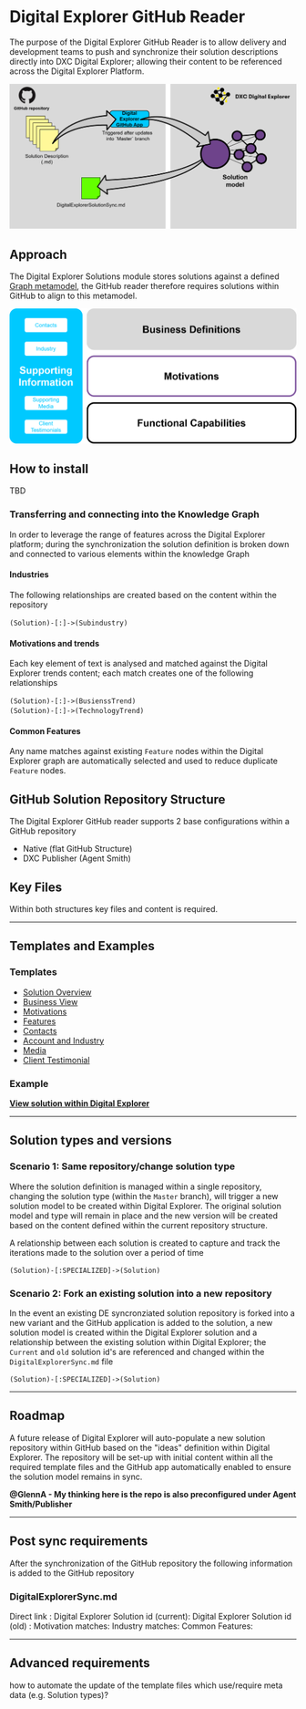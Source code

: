 # Digital Explorer GitHub Reader

The purpose of the Digital Explorer GitHub Reader is to allow delivery and development teams to push and synchronize their solution descriptions directly into DXC Digital Explorer; allowing their content to be referenced across the Digital Explorer Platform.

![image](GitHubReaderConcept.png)


## Approach
The Digital Explorer Solutions module stores solutions against a defined [Graph metamodel](..\MetaModels\SolutionMetaModel.md), the GitHub reader therefore requires solutions within GitHub to align to this metamodel. 

![image](images/SolutionModel.png)<br>

## How to install

TBD


### Transferring and connecting into the Knowledge Graph
In order to leverage the range of features across the Digital Explorer platform; during the synchronization the solution definition is broken down and connected to various elements within the knowledge Graph

#### Industries
The following relationships are created based on the content within the repository

`(Solution)-[:]->(Subindustry)`

#### Motivations and trends
Each key element of text is analysed and matched against the Digital Explorer trends content; each match creates one of the following relationships

`(Solution)-[:]->(BusienssTrend)`<br>
`(Solution)-[:]->(TechnologyTrend)`

#### Common Features
Any name matches against existing `Feature` nodes within the Digital Explorer graph are automatically selected and used to reduce duplicate `Feature` nodes.



## GitHub Solution Repository Structure
The Digital Explorer GitHub reader supports 2 base configurations within a GitHub repository

- Native (flat GitHub Structure)
- DXC Publisher (Agent Smith)

## Key Files

Within both structures key files and content is required.

---

## Templates and Examples

### Templates
- [Solution Overview](templates/Overview.md)
- [Business View](templates/BusinessView.md)
- [Motivations](templates/Motivations)
- [Features](templates/Features.md)
- [Contacts](templates/Contacts.md)
- [Account and Industry](templates/AccountAndIndsutry.md)
- [Media](templates/Media.md)
- [Client Testimonial](templates/ClientTestimonial.md)

### Example


[**View solution within Digital Explorer**]()

---

## Solution types and versions
### Scenario 1: Same repository/change solution type
Where the solution definition is managed within a single repository, changing the solution type (within the `Master` branch), will trigger a new solution model to be created within Digital Explorer.   The original solution model and type will remain in place and the new version will be created based on the content defined within the current repository structure.

A relationship between each solution is created to capture and track the iterations made to the solution over a period of time

~~~
(Solution)-[:SPECIALIZED]->(Solution)
~~~

### Scenario 2: Fork an existing solution into a new repository
In the event an existing DE syncronziated solution repository is forked into a new variant and the GitHub application is added to the solution, a new solution model is created within the Digital Explorer solution and a relationship between the existing solution within Digital Explorer; the `Current` and `old` solution id's are referenced and changed within the `DigitalExplorerSync.md` file

~~~
(Solution)-[:SPECIALIZED]->(Solution)
~~~

---

## Roadmap
A future release of Digital Explorer will auto-populate a new solution repository within GitHub based on the "ideas" definition within Digital Explorer.   The repository will be set-up with initial content within all the required template files and the GitHub app automatically enabled to ensure the solution model remains in sync.

**@GlennA - My thinking here is the repo is also preconfigured under Agent Smith/Publisher**

---

## Post sync requirements

After the synchronization of the GitHub repository the following information is added to the GitHub repository

### DigitalExplorerSync.md
Direct link : 
Digital Explorer Solution id (current):
Digital Explorer Solution id (old) : 
Motivation matches:
Industry matches:
Common Features:


---

## Advanced requirements

how to automate the update of the template files which use/require meta data (e.g. Solution types)?